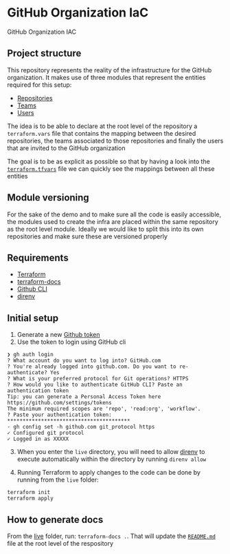 # GitHub Organization IaC

GitHub Organization IAC

## Project structure

This repository represents the reality of the infrastructure for the GitHub
organization. It makes use of three modules that represent the entities required
for this setup:

- [Repositories](../modules/repository/README.md)
- [Teams](../modules/team/README.md)
- [Users](../modules/user/README.md)

The idea is to be able to declare at the root level of the repository a
`terraform.vars` file that contains the mapping between the desired
repositories, the teams associated to those repositories and finally the users
that are invited to the GitHub organization

The goal is to be as explicit as possible so that by having a look into the
[`terraform.tfvars`](terraform.tfvars) file we can quickly see the mappings
between all these entities

## Module versioning

For the sake of the demo and to make sure all the code is easily accessible, the
modules used to create the infra are placed within the same repository as the
root level module. Ideally we would like to split this into its own repositories
and make sure these are versioned properly

## Requirements

- [Terraform](https://www.terraform.io/)
- [terraform-docs](https://terraform-docs.io/)
- [Github CLI](https://github.com/cli/cli)
- [direnv](https://direnv.net/docs/installation.html)

## Initial setup

1. Generate a new [Github token](https://github.com/settings/tokens)
2. Use the token to login using GitHub cli

```
❯ gh auth login
? What account do you want to log into? GitHub.com
? You're already logged into github.com. Do you want to re-authenticate? Yes
? What is your preferred protocol for Git operations? HTTPS
? How would you like to authenticate GitHub CLI? Paste an authentication token
Tip: you can generate a Personal Access Token here https://github.com/settings/tokens
The minimum required scopes are 'repo', 'read:org', 'workflow'.
? Paste your authentication token: ****************************************
- gh config set -h github.com git_protocol https
✓ Configured git protocol
✓ Logged in as XXXXX
```

3. When you enter the `live` directory, you will need to allow
   [direnv](https://direnv.net/) to execute automatically within the directory
   by running `direnv allow`

4. Running Terraform to apply changes to the code can be done by running from
   the `live` folder:

```
terraform init
terraform apply
```

## How to generate docs

From the [live](./live) folder, run: `terraform-docs .`. That will update the
[`README.md`](README.md) file at the root level of the respository

